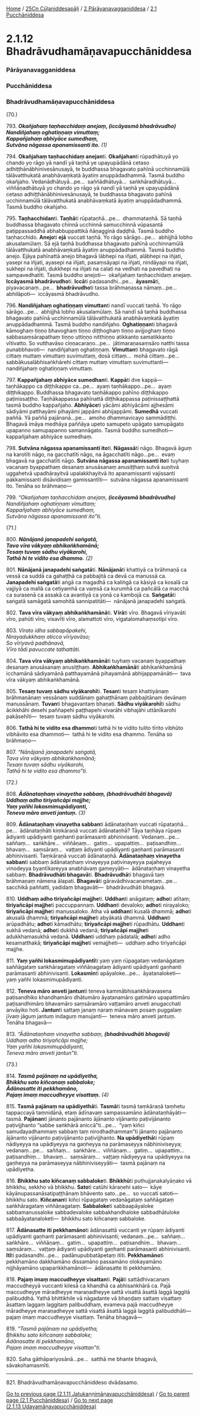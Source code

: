 
[Home](/) / [25Cn Cūḷaniddesapāḷi](/tipitaka/25Cn.md) / [2 Pārāyanavagganiddesa](/tipitaka/25Cn/2.md) / [2.1 Pucchāniddesa](/tipitaka/25Cn/2/2.1.md)

# 2.1.12 Bhadrāvudhamāṇavapucchāniddesa

### Pārāyanavagganiddesa

### Pucchāniddesa

### Bhadrāvudhamāṇavapucchāniddesa

(70.)

793\. _**Okañjahaṃ taṇhacchidaṃ anejaṃ, __(iccāyasmā bhadrāvudho)__**_  
_**Nandiñjahaṃ oghatiṇṇaṃ vimuttaṃ;**_  
_**Kappañjahaṃ abhiyāce sumedhaṃ,**_  
_**Sutvāna nāgassa apanamissanti ito.** (1)_  


794\. **Okañjahaṃ taṇhacchidaṃ anejan**ti. **Okañjahan**ti rūpadhātuyā yo chando yo rāgo yā nandī yā taṇhā ye upayupādānā cetaso adhiṭṭhānābhinivesānusayā, te buddhassa bhagavato pahīnā ucchinnamūlā tālāvatthukatā anabhāvaṃkatā āyatiṃ anuppādadhammā. Tasmā buddho okañjaho. Vedanādhātuyā…pe…  saññādhātuyā…  saṅkhāradhātuyā…  viññāṇadhātuyā yo chando yo rāgo yā nandī yā taṇhā ye upayupādānā cetaso adhiṭṭhānābhinivesānusayā, te buddhassa bhagavato pahīnā ucchinnamūlā tālāvatthukatā anabhāvaṃkatā āyatiṃ anuppādadhammā. Tasmā buddho okañjaho.

795\. **Taṇhacchidan**ti. **Taṇhā**ti rūpataṇhā…pe…  dhammataṇhā. Sā taṇhā buddhassa bhagavato chinnā ucchinnā samucchinnā vūpasantā paṭippassaddhā abhabbuppattikā ñāṇagginā daḍḍhā. Tasmā buddho taṇhacchido. **Anejo**ti **ejā** vuccati taṇhā. Yo rāgo sārāgo…pe…  abhijjhā lobho akusalamūlaṃ. Sā ejā taṇhā buddhassa bhagavato pahīnā ucchinnamūlā tālāvatthukatā anabhāvaṃkatā āyatiṃ anuppādadhammā. Tasmā buddho anejo. Ejāya pahīnattā anejo bhagavā lābhepi na iñjati, alābhepi na iñjati, yasepi na iñjati, ayasepi na iñjati, pasaṃsāyapi na iñjati, nindāyapi na iñjati, sukhepi na iñjati, dukkhepi na iñjati na calati na vedhati na pavedhati na sampavedhatīti. Tasmā buddho anejoti—  okañjahaṃ taṇhacchidaṃ anejaṃ. **Iccāyasmā bhadrāvudho**ti. **Iccā**ti padasandhi…pe…  **āyasmā**ti, piyavacanaṃ…pe…  **bhadrāvudho**ti tassa brāhmaṇassa nāmaṃ…pe…  abhilāpoti—  iccāyasmā bhadrāvudho.

796\. **Nandiñjahaṃ oghatiṇṇaṃ vimuttan**ti nandī vuccati taṇhā. Yo rāgo sārāgo…pe…  abhijjhā lobho akusalamūlaṃ. Sā nandī sā taṇhā buddhassa bhagavato pahīnā ucchinnamūlā tālāvatthukatā anabhāvaṃkatā āyatiṃ anuppādadhammā. Tasmā buddho nandiñjaho. **Oghatiṇṇan**ti bhagavā kāmoghaṃ tiṇṇo bhavoghaṃ tiṇṇo diṭṭhoghaṃ tiṇṇo avijjoghaṃ tiṇṇo sabbasaṃsārapathaṃ tiṇṇo uttiṇṇo nitthiṇṇo atikkanto samatikkanto vītivatto. So vutthavāso ciṇṇacaraṇo…pe…  jātimaraṇasaṃsāro natthi tassa punabbhavoti—  nandiñjahaṃ oghatiṇṇaṃ. **Vimuttan**ti bhagavato rāgā cittaṃ muttaṃ vimuttaṃ suvimuttaṃ, dosā cittaṃ…  mohā cittaṃ…pe…  sabbākusalābhisaṅkhārehi cittaṃ muttaṃ vimuttaṃ suvimuttanti—  nandiñjahaṃ oghatiṇṇaṃ vimuttaṃ.

797\. **Kappañjahaṃ abhiyāce sumedhan**ti. **Kappā**ti dve kappā—  taṇhākappo ca diṭṭhikappo ca…pe…  ayaṃ taṇhākappo…pe…  ayaṃ diṭṭhikappo. Buddhassa bhagavato taṇhākappo pahīno diṭṭhikappo paṭinissaṭṭho. Taṇhākappassa pahīnattā diṭṭhikappassa paṭinissaṭṭhattā tasmā buddho kappañjaho. **Abhiyāce**ti yācāmi abhiyācāmi ajjhesāmi sādiyāmi patthayāmi pihayāmi jappāmi abhijappāmi. **Sumedhā** vuccati paññā. Yā paññā pajānanā…pe…  amoho dhammavicayo sammādiṭṭhi. Bhagavā imāya medhāya paññāya upeto samupeto upāgato samupāgato upapanno samupapanno samannāgato. Tasmā buddho sumedhoti—  kappañjahaṃ abhiyāce sumedhaṃ.

798\. **Sutvāna nāgassa apanamissanti ito**ti. **Nāgassā**ti nāgo. Bhagavā āguṃ na karotīti nāgo, na gacchatīti nāgo, na āgacchatīti nāgo…pe…  evaṃ bhagavā na gacchatīti nāgo. **Sutvāna nāgassa apanamissanti ito**ti tuyhaṃ vacanaṃ byappathaṃ desanaṃ anusāsanaṃ anusiṭṭhaṃ sutvā suṇitvā uggahetvā upadhārayitvā upalakkhayitvā ito apanamissanti vajissanti pakkamissanti disāvidisaṃ gamissantīti—  sutvāna nāgassa apanamissanti ito. Tenāha so brāhmaṇo—

799\. _“Okañjahaṃ taṇhacchidaṃ anejaṃ, __(iccāyasmā bhadrāvudho)___  
_Nandiñjahaṃ oghatiṇṇaṃ vimuttaṃ;_  
_Kappañjahaṃ abhiyāce sumedhaṃ,_  
_Sutvāna nāgassa apanamissanti ito”ti._  


(71.)

800\. _**Nānājanā janapadehi saṅgatā,**_  
_**Tava vīra vākyaṃ abhikaṅkhamānā;**_  
_**Tesaṃ tuvaṃ sādhu viyākarohi,**_  
_**Tathā hi te vidito esa dhammo.** (2)_  


801\. **Nānājanā janapadehi saṅgatā**ti. **Nānājanā**ti khattiyā ca brāhmaṇā ca vessā ca suddā ca gahaṭṭhā ca pabbajitā ca devā ca manussā ca. **Janapadehi saṅgatā**ti aṅgā ca magadhā ca kaliṅgā ca kāsiyā ca kosalā ca vajjiyā ca mallā ca cetiyamhā ca vaṃsā ca kurumhā ca pañcālā ca macchā ca surasenā ca assakā ca avantiyā ca yonā ca kambojā ca. **Saṅgatā**ti saṅgatā samāgatā samohitā sannipatitāti—  nānājanā janapadehi saṅgatā.

802\. **Tava vīra vākyaṃ abhikaṅkhamānā**ti. **Vīrā**ti vīro. Bhagavā vīriyavāti vīro, pahūti vīro, visavīti vīro, alamattoti vīro, vigatalomahaṃsotipi vīro.

803\. _Virato idha sabbapāpakehi,_  
_Nirayadukkhaṃ aticca vīriyavāso;_  
_So vīriyavā padhānavā,_  
_Vīro tādi pavuccate tathattāti._  


804\. **Tava vīra vākyaṃ abhikaṅkhamānā**ti tuyhaṃ vacanaṃ byappathaṃ desanaṃ anusāsanaṃ anusiṭṭhaṃ. **Abhikaṅkhamānā**ti abhikaṅkhamānā icchamānā sādiyamānā patthayamānā pihayamānā abhijappamānāti—  tava vīra vākyaṃ abhikaṅkhamānā.

805\. **Tesaṃ tuvaṃ sādhu viyākarohī**ti. **Tesan**ti tesaṃ khattiyānaṃ brāhmaṇānaṃ vessānaṃ suddānaṃ gahaṭṭhānaṃ pabbajitānaṃ devānaṃ manussānaṃ. **Tuvan**ti bhagavantaṃ bhaṇati. **Sādhu viyākarohī**ti sādhu ācikkhāhi desehi paññapehi paṭṭhapehi vivarāhi vibhajāhi uttānīkarohi pakāsehīti—  tesaṃ tuvaṃ sādhu viyākarohi.

806\. **Tathā hi te vidito esa dhammo**ti tathā hi te vidito tulito tīrito vibhūto vibhāvito esa dhammoti—  tathā hi te vidito esa dhammo. Tenāha so brāhmaṇo—

807\. _“Nānājanā janapadehi saṅgatā,_  
_Tava vīra vākyaṃ abhikaṅkhamānā;_  
_Tesaṃ tuvaṃ sādhu viyākarohi,_  
_Tathā hi te vidito esa dhammo”ti._  


(72.)

808\. _**Ādānataṇhaṃ vinayetha sabbaṃ, __(bhadrāvudhāti bhagavā)__**_  
_**Uddhaṃ adho tiriyañcāpi majjhe;**_  
_**Yaṃ yañhi lokasmimupādiyanti,**_  
_**Teneva māro anveti jantuṃ.** (3)_  


809\. **Ādānataṇhaṃ vinayetha sabban**ti ādānataṇhaṃ vuccati rūpataṇhā…pe…  ādānataṇhāti kiṃkāraṇā vuccati ādānataṇhā? Tāya taṇhāya rūpaṃ ādiyanti upādiyanti gaṇhanti parāmasanti abhinivisanti. Vedanaṃ…pe…  saññaṃ…  saṅkhāre…  viññāṇaṃ…  gatiṃ…  upapattiṃ…  paṭisandhiṃ…  bhavaṃ…  saṃsāraṃ…  vaṭṭaṃ ādiyanti upādiyanti gaṇhanti parāmasanti abhinivisanti. Taṃkāraṇā vuccati ādānataṇhā. **Ādānataṇhaṃ vinayetha sabban**ti sabbaṃ ādānataṇhaṃ vinayeyya paṭivinayeyya pajaheyya vinodeyya byantīkareyya anabhāvaṃ gameyyāti—  ādānataṇhaṃ vinayetha sabbaṃ. **Bhadrāvudhāti bhagavā**ti. **Bhadrāvudhā**ti bhagavā taṃ brāhmaṇaṃ nāmena ālapati. **Bhagavā**ti gāravādhivacanametaṃ…pe…  sacchikā paññatti, yadidaṃ bhagavāti—  bhadrāvudhāti bhagavā.

810\. **Uddhaṃ adho tiriyañcāpi majjhe**ti. **Uddhan**ti anāgataṃ; **adho**ti atītaṃ; **tiriyañcāpi majjhe**ti paccuppannaṃ. **Uddhan**ti devaloko; **adho**ti nirayaloko; **tiriyañcāpi majjhe**ti manussaloko. Atha vā **uddhan**ti kusalā dhammā; **adho**ti akusalā dhammā; **tiriyañcāpi majjhe**ti abyākatā dhammā. **Uddhan**ti arūpadhātu; **adho**ti kāmadhātu; **tiriyañcāpi majjhe**ti rūpadhātu. **Uddhan**ti sukhā vedanā; **adho**ti dukkhā vedanā; **tiriyañcāpi majjhe**ti adukkhamasukhā vedanā. **Uddhan**ti uddhaṃ pādatalā; **adho**ti adho kesamatthakā; **tiriyañcāpi majjhe**ti vemajjheti—  uddhaṃ adho tiriyañcāpi majjhe.

811\. **Yaṃ yañhi lokasmimupādiyantī**ti yaṃ yaṃ rūpagataṃ vedanāgataṃ saññāgataṃ saṅkhāragataṃ viññāṇagataṃ ādiyanti upādiyanti gaṇhanti parāmasanti abhinivisanti. **Lokasmin**ti apāyaloke…pe…  āyatanaloketi—  yaṃ yañhi lokasmimupādiyanti.

812\. **Teneva māro anveti jantun**ti teneva kammābhisaṅkhāravasena paṭisandhiko khandhamāro dhātumāro āyatanamāro gatimāro upapattimāro paṭisandhimāro bhavamāro saṃsāramāro vaṭṭamāro anveti anugacchati anvāyiko hoti. **Jantun**ti sattaṃ janaṃ naraṃ mānavaṃ posaṃ puggalaṃ jīvaṃ jāguṃ jantuṃ indaguṃ manujanti—  teneva māro anveti jantuṃ. Tenāha bhagavā—

813\. _“Ādānataṇhaṃ vinayetha sabbaṃ, __(bhadrāvudhāti bhagavā)___  
_Uddhaṃ adho tiriyañcāpi majjhe;_  
_Yaṃ yañhi lokasmimupādiyanti,_  
_Teneva māro anveti jantun”ti._  


(73.)

814\. _**Tasmā pajānaṃ na upādiyetha,**_  
_**Bhikkhu sato kiñcanaṃ sabbaloke;**_  
_**Ādānasatte iti pekkhamāno,**_  
_**Pajaṃ imaṃ maccudheyye visattaṃ.** (4)_  


815\. **Tasmā pajānaṃ na upādiyethā**ti. **Tasmā**ti tasmā taṃkāraṇā taṃhetu tappaccayā taṃnidānā, etaṃ ādīnavaṃ sampassamāno ādānataṇhāyāti—  tasmā. **Pajānan**ti jānanto pajānanto ājānanto vijānanto paṭivijānanto paṭivijjhanto “sabbe saṅkhārā aniccā”ti…pe…  “yaṃ kiñci samudayadhammaṃ sabbaṃ taṃ nirodhadhamman”ti jānanto pajānanto ājānanto vijānanto paṭivijānanto paṭivijjhanto. **Na upādiyethā**ti rūpaṃ nādiyeyya na upādiyeyya na gaṇheyya na parāmaseyya nābhiniviseyya; vedanaṃ…pe…  saññaṃ…  saṅkhāre…  viññāṇaṃ…  gatiṃ…  upapattiṃ…  paṭisandhiṃ…  bhavaṃ…  saṃsāraṃ…  vaṭṭaṃ nādiyeyya na upādiyeyya na gaṇheyya na parāmaseyya nābhiniviseyyāti—  tasmā pajānaṃ na upādiyetha.

816\. **Bhikkhu sato kiñcanaṃ sabbaloke**ti. **Bhikkhū**ti puthujjanakalyāṇako vā bhikkhu, sekkho vā bhikkhu. **Sato**ti catūhi kāraṇehi sato—  kāye kāyānupassanāsatipaṭṭhānaṃ bhāvento sato…pe…  so vuccati satoti—  bhikkhu sato. **Kiñcanan**ti kiñci rūpagataṃ vedanāgataṃ saññāgataṃ saṅkhāragataṃ viññāṇagataṃ. **Sabbaloke**ti sabbaapāyaloke sabbamanussaloke sabbadevaloke sabbakhandhaloke sabbadhātuloke sabbaāyatanaloketi—  bhikkhu sato kiñcanaṃ sabbaloke.

817\. **Ādānasatte iti pekkhamāno**ti ādānasattā vuccanti ye rūpaṃ ādiyanti upādiyanti gaṇhanti parāmasanti abhinivisanti; vedanaṃ…pe…  saññaṃ…  saṅkhāre…  viññāṇaṃ…  gatiṃ…  upapattiṃ…  paṭisandhiṃ…  bhavaṃ…  saṃsāraṃ…  vaṭṭaṃ ādiyanti upādiyanti gaṇhanti parāmasanti abhinivisanti. **Itī**ti padasandhi…pe…  padānupubbatāpetaṃ itīti. **Pekkhamāno**ti pekkhamāno dakkhamāno dissamāno passamāno olokayamāno nijjhāyamāno upaparikkhamānoti—  ādānasatte iti pekkhamāno.

818\. **Pajaṃ imaṃ maccudheyye visattan**ti. **Pajā**ti sattādhivacanaṃ maccudheyyā vuccanti kilesā ca khandhā ca abhisaṅkhārā ca. Pajā maccudheyye māradheyye maraṇadheyye sattā visattā āsattā laggā laggitā palibuddhā. Yathā bhittikhile vā nāgadante vā bhaṇḍaṃ sattaṃ visattaṃ āsattaṃ laggaṃ laggitaṃ palibuddhaṃ, evameva pajā maccudheyye māradheyye maraṇadheyye sattā visattā āsattā laggā laggitā palibuddhāti—  pajaṃ imaṃ maccudheyye visattaṃ. Tenāha bhagavā—

819\. _“Tasmā pajānaṃ na upādiyetha,_  
_Bhikkhu sato kiñcanaṃ sabbaloke;_  
_Ādānasatte iti pekkhamāno,_  
_Pajaṃ imaṃ maccudheyye visattan”ti._  


820\. Saha gāthāpariyosānā…pe…  satthā me bhante bhagavā, sāvakohamasmīti.

---

821\. Bhadrāvudhamāṇavapucchāniddeso dvādasamo.



[Go to previous page (2.1.11 Jatukaṇṇimāṇavapucchāniddesa)](/tipitaka/25Cn/2/2.1/2.1.11.md) / [Go to parent page (2.1 Pucchāniddesa)](/tipitaka/25Cn/2/2.1.md) / [Go to next page (2.1.13 Udayamāṇavapucchāniddesa)](/tipitaka/25Cn/2/2.1/2.1.13.md)


